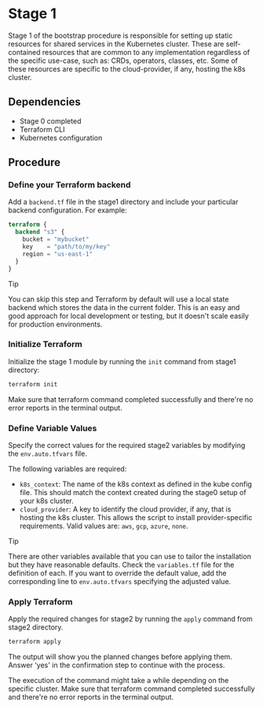 # Stage 1

Stage 1 of the bootstrap procedure is responsible for setting up static resources for shared services in the Kubernetes cluster. These are self-contained resources that are common to any implementation regardless of the specific use-case, such as: CRDs, operators, classes, etc. Some of these resources are specific to the cloud-provider, if any, hosting the k8s cluster.

## Dependencies

- Stage 0 completed
- Terraform CLI
- Kubernetes configuration

## Procedure

### Define your Terraform backend

Add a `backend.tf` file in the stage1 directory and include your particular backend configuration. For example:

```tf
terraform {
  backend "s3" {
    bucket = "mybucket"
    key    = "path/to/my/key"
    region = "us-east-1"
  }
}
```

> [!TIP]
> You can skip this step and Terraform by default will use a local state backend which stores the data in the current folder. This is an easy and good approach for local development or testing, but it doesn't scale easily for production environments.

### Initialize Terraform

Initialize the stage 1 module by running the `init` command from stage1 directory:

```sh
terraform init
```

Make sure that terraform command completed successfully and there're no error reports in the terminal output.

### Define Variable Values

Specify the correct values for the required stage2 variables by modifying the `env.auto.tfvars` file.

The following variables are required:

- `k8s_context`: The name of the k8s context as defined in the kube config file. This should match the context created during the stage0 setup of your k8s cluster.
- `cloud_provider`: A key to identify the cloud provider, if any, that is hosting the k8s cluster. This allows the script to install provider-specific requirements. Valid values are: `aws`, `gcp`, `azure`, `none`.

> [!TIP]
> There are other variables available that you can use to tailor the installation but they have reasonable defaults. Check the `variables.tf` file for the definition of each. If you want to override the default value, add the corresponding line to `env.auto.tfvars` specifying the adjusted value.

### Apply Terraform

Apply the required changes for stage2 by running the `apply` command from stage2 directory.

```sh
terraform apply
```

The output will show you the planned changes before applying them. Answer 'yes' in the confirmation step to continue with the process.

The execution of the command might take a while depending on the specific cluster. Make sure that terraform command completed successfully and there're no error reports in the terminal output.
